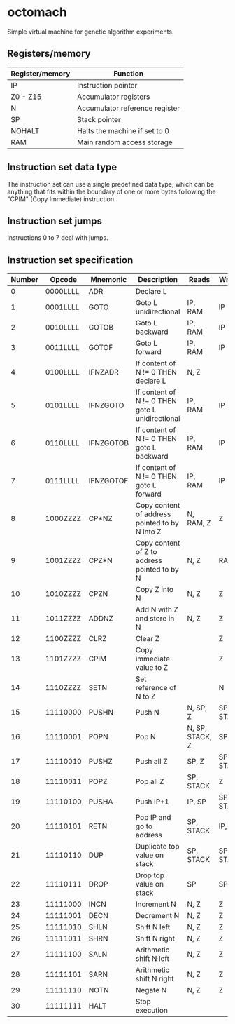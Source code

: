 # octomach

Simple virtual machine for genetic algorithm experiments.

## Registers/memory

Register/memory | Function
-------- | --------
IP | Instruction pointer
Z0 - Z15 | Accumulator registers
N | Accumulator reference register
SP | Stack pointer
NOHALT | Halts the machine if set to 0
RAM | Main random access storage

## Instruction set data type

The instruction set can use a single predefined data type, which can be anything that fits within the boundary of one or more bytes following the "CPIM" (Copy Immediate) instruction.

## Instruction set jumps

Instructions 0 to 7 deal with jumps.

## Instruction set specification

Number | Opcode | Mnemonic | Description | Reads | Writes
------ | ------ | -------- | ----------- | ----- | ------
0 | 0000LLLL | ADR | Declare L | |
1 | 0001LLLL | GOTO | Goto L unidirectional | IP, RAM | IP
2 | 0010LLLL | GOTOB | Goto L backward | IP, RAM | IP
3 | 0011LLLL | GOTOF | Goto L forward | IP, RAM | IP
4 | 0100LLLL | IFNZADR | If content of N != 0 THEN declare L | N, Z |
5 | 0101LLLL | IFNZGOTO | If content of N != 0 THEN goto L unidirectional | IP, RAM | IP
6 | 0110LLLL | IFNZGOTOB | If content of N != 0 THEN goto L backward | IP, RAM | IP
7 | 0111LLLL | IFNZGOTOF | If content of N != 0 THEN goto L forward | IP, RAM | IP
8 | 1000ZZZZ | CP\*NZ | Copy content of address pointed to by N into Z | N, RAM, Z | Z
9 | 1001ZZZZ | CPZ\*N | Copy content of Z to address pointed to by N | N, Z | RAM
10 | 1010ZZZZ | CPZN | Copy Z into N | N, Z | Z
11 | 1011ZZZZ | ADDNZ | Add N with Z and store in N | N, Z | Z
12 | 1100ZZZZ | CLRZ | Clear Z | | Z
13 | 1101ZZZZ | CPIM | Copy immediate value to Z | | Z
14 | 1110ZZZZ | SETN | Set reference of N to Z | | N
15 | 11110000 | PUSHN | Push N | N, SP, Z | SP, STACK
16 | 11110001 | POPN | Pop N | N, SP, STACK, Z | SP
17 | 11110010 | PUSHZ | Push all Z | SP, Z | SP, STACK
18 | 11110011 | POPZ | Pop all Z | SP, STACK | Z
19 | 11110100 | PUSHA | Push IP+1 | IP, SP | SP, STACK
20 | 11110101 | RETN | Pop IP and go to address | SP, STACK | IP, SP
21 | 11110110 | DUP | Duplicate top value on stack | SP, STACK | SP, STACK
22 | 11110111 | DROP | Drop top value on stack | SP | SP
23 | 11111000 | INCN | Increment N | N, Z | Z
24 | 11111001 | DECN | Decrement N | N, Z | Z
25 | 11111010 | SHLN | Shift N left | N, Z | Z
26 | 11111011 | SHRN | Shift N right | N, Z | Z
27 | 11111100 | SALN | Arithmetic shift N left | N, Z | Z
28 | 11111101 | SARN | Arithmetic shift N right | N, Z | Z
29 | 11111110 | NOTN | Negate N | N, Z | Z
30 | 11111111 | HALT | Stop execution | |
